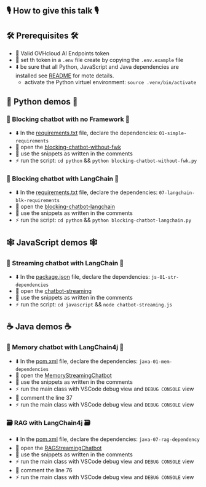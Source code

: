 ## 🎙️ How to give this talk 🎙️

## 🛠️ Prerequisites 🛠️

- 🔐 Valid OVHcloud AI Endpoints token
- 📝 set th token in a `.env` file create by copying the `.env.example` file
- ⬇️ be sure that all Python, JavaScript and Java dependencies are installed see [README](./README.md) for mote details.
  - activate the Python virtuel environment: `source .venv/bin/activate`

## 🐍 Python demos 🐍

### 🛑 Blocking chatbot with no Framework 🛑

- ⬇️ In the [requirements.txt](./python/requirements.txt) file, declare the dependencies: `01-simple-requirements`
- 📁 open the [blocking-chatbot-without-fwk](./python/blocking-chatbot-without-fwk.py)
- 📝 use the snippets as written in the comments
- ⚡️ run the script: `cd python` && `python blocking-chatbot-without-fwk.py`

### 🛑 Blocking chatbot with LangChain 🛑

- ⬇️ In the [requirements.txt](./python/requirements.txt) file, declare the dependencies: `07-langchain-blk-requirements`
- 📁 open the [blocking-chatbot-langchain](./python/blocking-chatbot-langchain.py)
- 📝 use the snippets as written in the comments
- ⚡️ run the script: `cd python` && `python blocking-chatbot-langchain.py`

## 🕸️ JavaScript demos 🕸️

### 💬 Streaming chatbot with LangChain 💬

- ⬇️ In the [package.json](./javascript/package.json) file, declare the dependencies: `js-01-str-dependencies`
- 📁 open the [chatbot-streaming](./javascript/chatbot-streaming.js)
- 📝 use the snippets as written in the comments
- ⚡️ run the script: `cd javascript` && `node chatbot-streaming.js`

## ☕️ Java demos ☕️

### 🧠 Memory chatbot with LangChain4j 🧠

- ⬇️ In the [pom.xml](./java/pom.xml) file, declare the dependencies: `java-01-mem-dependencies`
- 📁 open the [MemoryStreamingChatbot](./java/src/main/java/com/ovhcloud/examples/aiendpoints/MemoryStreamingChatbot.java)
- 📝 use the snippets as written in the comments
- ⚡️ run the main class with VSCode debug view and `DEBUG CONSOLE` view
- 🫣 comment the line 37
- ⚡️ run the main class with VSCode debug view and `DEBUG CONSOLE` view

### 🗃️ RAG with LangChain4j 🗃️

- ⬇️ In the [pom.xml](./java/pom.xml) file, declare the dependencies: `java-07-rag-dependency`
- 📁 open the [RAGStreamingChatbot](./java/src/main/java/com/ovhcloud/examples/aiendpoints/RAGStreamingChatbot.java)
- 📝 use the snippets as written in the comments
- ⚡️ run the main class with VSCode debug view and `DEBUG CONSOLE` view
- 🫣 comment the line 76
- ⚡️ run the main class with VSCode debug view and `DEBUG CONSOLE` view